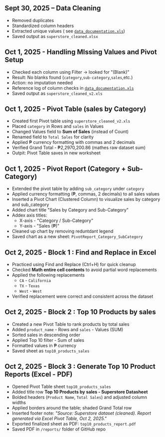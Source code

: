 ## Sept 30, 2025 – Data Cleaning
- Removed duplicates
- Standardized column headers
- Extracted unique values ( see [`data_documentation.xls`](./data_documentation.xls))
- Saved output as `superstore_cleaned.xlsx`

## Oct 1, 2025 - Handling MIssing Values and Pivot Setup
- Checked each column using Filter -> looked for "(Blank)"
- Result: No blanks found (`category`,`sub-category`,`sales`,etc.)
- Action: no imputation needed
- Reference log of column checks in [`data_documentation.xls`](./data_documentation.xls)
- Saved output as `superstore_cleaned_v2.xls`

## Oct 1, 2025 - Pivot Table (sales by Category)
- Created first Pivot table using `superstore_cleaned_v2.xls`
- Placed `category` in Rows and `sales` in Values
- Changed Values field to **Sum of Sales** (instead of Count)
- Renamed field to `Total Sales` for clarity
- Applied ₱ currency formatting with commas and 2 decimals
- Verified Grand Total - ₱2,2970,200.86 (mathes raw dataset sum)
- Outpit: Pivot Table saves in new worksheet

## Oct 1, 2025 - Pivot Report (Category + Sub-Category)
- Extended the pivot table by adding `sub_category` under `category`
- Applied currency formatting (₱, commas, 2 decimals) to all sales values
- Inserted a Pivot Chart (Clustered Column) to visualize sales by category and sub_category
- Added chart title "Sales by Category and Sub-Category"
- Addex axis titles:
	- X-axis - "Category / Sub-Category"
	- Y-axis - "Sales (₱)"
- Cleaned up chart by removing reduntdant legend
- Saved chart as a new sheet: `PivotReport_Category_SubCategory`

## Oct 2, 2025 - Block 1 : Find and Replace in Excel
- Practiced using Find and Replace (Ctrl+H) for quick cleanup
- Checked **Math entire cell contents** to avoid partial word replacements
- Applied the following replacements
	- `CA` - `California`
	- `TX` - `Texas`
	- `West` - `West`
- Verified replacement were correct and consistent across the dataset

## Oct 2, 2025 - Block 2 : Top 10 Products by sales
- Created a new Pivot Table to rank products by total sales
- Added `product_name` - Rows and `sales` - Values (SUM)
- Sorted sales in descending order
- Applied Top 10 filter  - Sum of sales
- Formatted values in ₱ currency
- Saved sheet as `top10_products_sales`

## Oct 2, 2025 - Block 3 : Generate Top 10 Product Reports (Excel - PDF)
- Opened Pivot Table sheet `top10_products_sales`
- Added title row **Top 10 Products by sales - Superstore Datasheet**
- Bolded headers (`Product Name`, `Total Sales`) and adjusted column widths
- Applied borders around the table; shaded Grand Total row
- Inserted footer note: *"Source: Superstore dataset (cleaned). Report generated via Excel Pivot Table, Oct 2, 2025."*
- Exported finalized sheet as PDF: `top10_products_report.pdf`
- Saved PDF in `/reports/` folder of GitHub repo